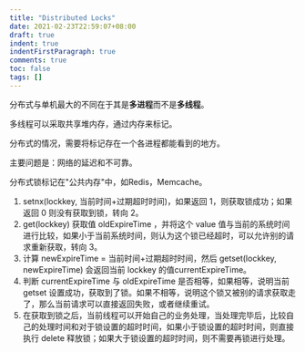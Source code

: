 ```yaml
---
title: "Distributed Locks"
date: 2021-02-23T22:59:07+08:00
draft: true
indent: true
indentFirstParagraph: true
comments: true
toc: false
tags: []
---
```


分布式与单机最大的不同在于其是**多进程**而不是**多线程**。

多线程可以采取共享堆内存，通过内存来标记。

分布式的情况，需要将标记存在一个各进程都能看到的地方。

主要问题是：网络的延迟和不可靠。

分布式锁标记在"公共内存"中，如Redis，Memcache。

1. setnx(lockkey, 当前时间+过期超时时间)，如果返回 1，则获取锁成功；如果返回 0 则没有获取到锁，转向 2。
2. get(lockkey) 获取值 oldExpireTime ，并将这个 value 值与当前的系统时间进行比较，如果小于当前系统时间，则认为这个锁已经超时，可以允许别的请求重新获取，转向 3。
3. 计算 newExpireTime = 当前时间+过期超时时间，然后 getset(lockkey, newExpireTime) 会返回当前 lockkey 的值currentExpireTime。
4. 判断 currentExpireTime 与 oldExpireTime 是否相等，如果相等，说明当前 getset 设置成功，获取到了锁。如果不相等，说明这个锁又被别的请求获取走了，那么当前请求可以直接返回失败，或者继续重试。
5. 在获取到锁之后，当前线程可以开始自己的业务处理，当处理完毕后，比较自己的处理时间和对于锁设置的超时时间，如果小于锁设置的超时时间，则直接执行 delete 释放锁；如果大于锁设置的超时时间，则不需要再锁进行处理。